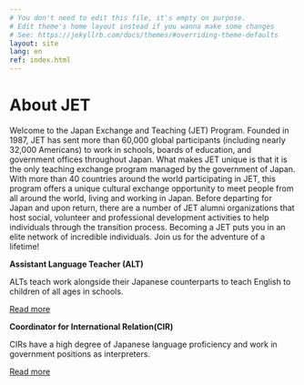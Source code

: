 ```yaml
---
# You don't need to edit this file, it's empty on purpose.
# Edit theme's home layout instead if you wanna make some changes
# See: https://jekyllrb.com/docs/themes/#overriding-theme-defaults
layout: site
lang: en
ref: index.html
---
```


# About JET

Welcome to the Japan Exchange and Teaching (JET) Program. Founded in 1987, JET has sent more than 60,000 global participants (including nearly 32,000 Americans) to work in schools, boards of education, and government offices throughout Japan. What makes JET unique is that it is the only teaching exchange program managed by the government of Japan. With more than 40 countries around the world participating in JET, this program offers a unique cultural exchange opportunity to meet people from all around the world, living and working in Japan. Before departing for Japan and upon return, there are a number of JET alumni organizations that host social, volunteer and professional development activities to help individuals through the transition process. Becoming a JET puts you in an elite network of incredible individuals. Join us for the adventure of a lifetime!

**Assistant Language Teacher (ALT)**

ALTs teach work alongside their Japanese counterparts to teach English to children of all ages in schools.

<div class="button_small">
  <a href="#">Read more</a>

  **Coordinator for International Relation(CIR)**

  CIRs have a high degree of Japanese language proficiency and work in government positions as interpreters.

  <div class="button_small">
    <a href="#">Read more</a>
</div><!--close button_small-->
